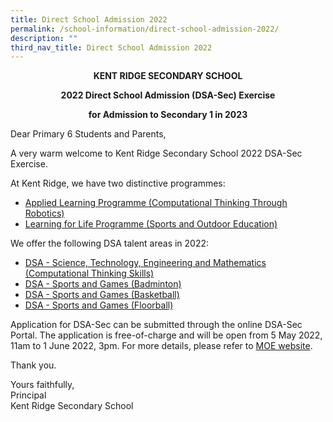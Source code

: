 ```yaml
---
title: Direct School Admission 2022
permalink: /school-information/direct-school-admission-2022/
description: ""
third_nav_title: Direct School Admission 2022
---
```

<p style="text-align:center;"> <strong>KENT RIDGE SECONDARY SCHOOL</strong></p>

<p style="text-align:center;"> <strong>2022 Direct School Admission (DSA-Sec) Exercise</strong></p>

<p style="text-align:center;"> <strong>for Admission to Secondary 1 in 2023</strong></p>

Dear Primary 6 Students and Parents,

A very warm welcome to Kent Ridge Secondary School 2022 DSA-Sec Exercise.

At Kent Ridge, we have two distinctive programmes:

*   [Applied Learning Programme (Computational Thinking Through Robotics)](/programmes/distinctive-programmes/applied-learning-programme/)
*   [Learning for Life Programme (Sports and Outdoor Education)](/programmes/distinctive-programmes/learning-for-life-programme/)

We offer the following DSA talent areas in 2022:

*   [DSA - Science, Technology, Engineering and Mathematics (Computational Thinking Skills)](/school-information/dsa/science-technology-engineering-n-mathematics-computational-thinking-skills/)
*   [DSA - Sports and Games (Badminton)](/school-information/dsa/sports-and-games-badminton/)
*   [DSA - Sports and Games (Basketball)](/school-information/dsa/sports-and-games-basketball/)
*   [DSA - Sports and Games (Floorball)](/school-information/dsa/sports-and-games-basketball/)

Application for DSA-Sec can be submitted through the online DSA-Sec Portal. The application is free-of-charge and will be open from 5 May 2022, 11am to 1 June 2022, 3pm. For more details, please refer to [MOE website](http://www.moe.gov.sg/dsa-sec).

Thank you.

Yours faithfully,  
Principal  
Kent Ridge Secondary School